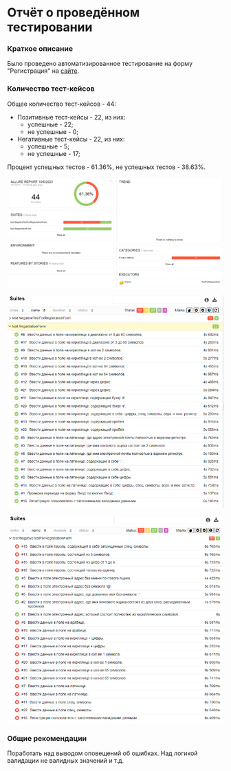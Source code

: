 # Отчёт о проведённом тестировании
### Краткое описание
Было проведено автоматизированное тестирование на форму "Регистрация" на [сайте](https://tms.biacorp.ru/).
### Количество тест-кейсов
Общее количество тест-кейсов - 44:
* Позитивные тест-кейсы - 22, из них:
    - успешные - 22;
    - не успешные - 0;
* Негативные тест-кейсы - 22, из них:
    - успешные - 5;
    - не успешные - 17;

Процент успешных тестов - 61.36%, не успешных тестов - 38.63%.

![](../pic/1.PNG)

![](../pic/2.PNG)

![](../pic/3.PNG)

### Общие рекомендации
Поработать над выводом оповещений об ошибках. Над логикой валидации не валидных значений и т.д.
